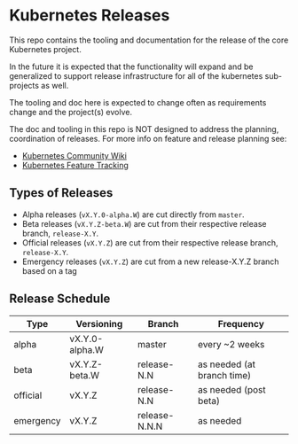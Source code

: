 # Kubernetes Releases

This repo contains the tooling and documentation for the release of
the core Kubernetes project.  

In the future it is expected that the functionality will expand and be
generalized to support release infrastructure for all of the kubernetes
sub-projects as well.

The tooling and doc here is expected to change often as requirements
change and the project(s) evolve.

The doc and tooling in this repo is NOT designed to address the planning,
coordination of releases.  For more info on feature and release planning see:
* [Kubernetes Community Wiki](https://github.com/kubernetes/community/wiki)
* [Kubernetes Feature Tracking](https://github.com/kubernetes/features)


## Types of Releases

* Alpha releases (`vX.Y.0-alpha.W`) are cut directly from `master`.
* Beta releases (`vX.Y.Z-beta.W`) are cut from their respective release branch,
  `release-X.Y`.
* Official releases (`vX.Y.Z`) are cut from their respective release branch,
  `release-X.Y`.
* Emergency releases (`vX.Y.Z`) are cut from a new release-X.Y.Z branch based on a tag

## Release Schedule

| Type      | Versioning     | Branch        | Frequency                  |
| ----      | ----------     | ------        | ---------                  |
| alpha     | vX.Y.0-alpha.W | master        | every ~2 weeks             |
| beta      | vX.Y.Z-beta.W  | release-N.N   | as needed (at branch time) |
| official  | vX.Y.Z         | release-N.N   | as needed (post beta)      |
| emergency | vX.Y.Z         | release-N.N.N | as needed                  |
